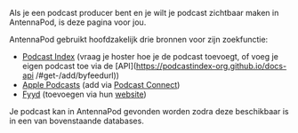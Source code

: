 Als je een podcast producer bent en je wilt je podcast zichtbaar maken in AntennaPod, is deze pagina voor jou.

AntennaPod gebruikt hoofdzakelijk drie bronnen voor zijn zoekfunctie:

* [Podcast Index](https://podcastindex.org/) (vraag je hoster hoe je de podcast toevoegt, of voeg je eigen podcast toe via de [API](https://podcastindex-org.github.io/docs-api /#get-/add/byfeedurl))
* [Apple Podcasts](https://podcasts.apple.com) (add via [Podcast Connect](https://podcastsconnect.apple.com/))
* [Fyyd](https://fyyd.de/) (toevoegen via hun [website](https://fyyd.de/add-feed))

Je podcast kan in AntennaPod gevonden worden zodra deze beschikbaar is in een van bovenstaande databases.
